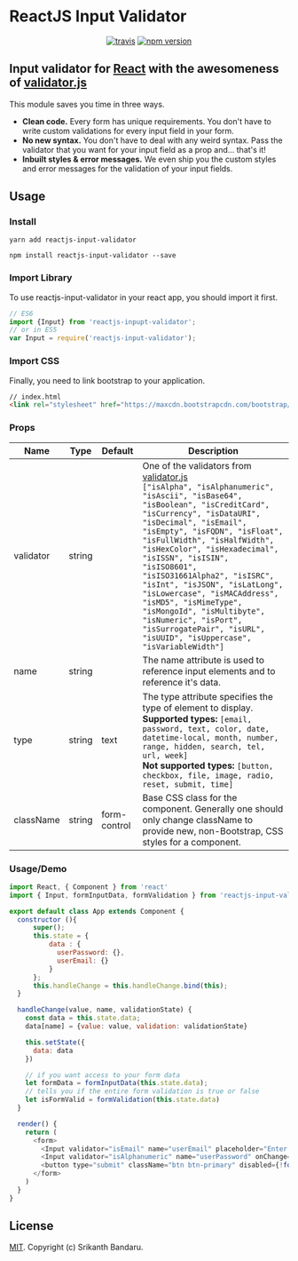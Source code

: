 
# ReactJS Input Validator

<p align="center">
  <a href="https://travis-ci.org/srikanthbandaru/reactjs-input-validator"><img src="https://travis-ci.org/srikanthbandaru/reactjs-input-validator.svg?branch=master" alt="travis"></a>
  <a href="https://www.npmjs.com/package/reactjs-input-validator"><img src="https://badge.fury.io/js/reactjs-input-validator.svg" alt="npm version"></a>
</p>

## Input validator for [React][react-website] with the awesomeness of [validator.js][validatorjs-website]
This module saves you time in three ways.
- **Clean code.** Every form has unique requirements. You don't have to write custom validations for every input field in your form.  
- **No new syntax.** You don't have to deal with any weird syntax. Pass the validator that you want for your input field as a prop and... that's it!
- **Inbuilt styles & error messages.** We even ship you the custom styles and error messages for the validation of your input fields.

## Usage
### Install
```
yarn add reactjs-input-validator
```
```
npm install reactjs-input-validator --save
```
### Import Library
To use reactjs-input-validator in your react app, you should import it first.

```js
// ES6
import {Input} from 'reactjs-inpupt-validator';
// or in ES5
var Input = require('reactjs-input-validator');
```
### Import CSS
Finally, you need to link bootstrap to your application.
```html
// index.html
<link rel="stylesheet" href="https://maxcdn.bootstrapcdn.com/bootstrap/3.3.7/css/bootstrap.min.css" integrity="sha384-BVYiiSIFeK1dGmJRAkycuHAHRg32OmUcww7on3RYdg4Va+PmSTsz/K68vbdEjh4u" crossorigin="anonymous">
```
### Props
| Name      | Type   | Default      | Description                                                                                                                                                                                                                                                                                                                                                                                                                                                                                                                                                                        |
| --------- | ------ | ------------ | ---------------------------------------------------------------------------------------------------------------------------------------------------------------------------------------------------------------------------------------------------------------------------------------------------------------------------------------------------------------------------------------------------------------------------------------------------------------------------------------------------------------------------------------------------------------------------------- |
| validator | string |              | One of the validators from [validator.js][validatorjs-website] <br /> `["isAlpha", "isAlphanumeric", "isAscii", "isBase64", "isBoolean", "isCreditCard", "isCurrency", "isDataURI", "isDecimal", "isEmail", "isEmpty", "isFQDN", "isFloat", "isFullWidth", "isHalfWidth", "isHexColor", "isHexadecimal", "isISSN", "isISIN", "isISO8601", "isISO31661Alpha2", "isISRC", "isInt", "isJSON", "isLatLong", "isLowercase", "isMACAddress", "isMD5", "isMimeType", "isMongoId", "isMultibyte", "isNumeric", "isPort", "isSurrogatePair", "isURL", "isUUID", "isUppercase", "isVariableWidth"]` |
| name      | string |              | The name attribute is used to reference input elements and to reference it's data.                                                                                                                                                                                                                                                                                                                                                                                                                                                                                                 |
| type      | string | text         | The type attribute specifies the type of  element to display. <br/> **Supported types:** `[email, password, text, color, date, datetime-local, month, number, range, hidden, search, tel, url, week]` <br/> **Not supported types:** `[button, checkbox, file, image, radio, reset, submit, time]`                                                                                                                                                                                                                                                                                                     |
| className | string | form-control | Base CSS class for the component. Generally one should only change className to provide new, non-Bootstrap, CSS styles for a component.                                                                                                                                                                                                                                                                                                                                                                                                                                            |
### Usage/Demo
```js
import React, { Component } from 'react'
import { Input, formInputData, formValidation } from 'reactjs-input-validator';

export default class App extends Component {
  constructor (){
      super();
      this.state = {
          data : {
            userPassword: {},
            userEmail: {}
          }
      };
      this.handleChange = this.handleChange.bind(this);
  }

  handleChange(value, name, validationState) {
    const data = this.state.data;
    data[name] = {value: value, validation: validationState}

    this.setState({
      data: data
    })

    // if you want access to your form data
    let formData = formInputData(this.state.data);
    // tells you if the entire form validation is true or false
    let isFormValid = formValidation(this.state.data)
  }

  render() {
    return (
      <form>
        <Input validator="isEmail" name="userEmail" placeholder="Enter email" label="Email address" onChange={this.handleChange} />
        <Input validator="isAlphanumeric" name="userPassword" onChange={this.handleChange} type="password"/>
        <button type="submit" className="btn btn-primary" disabled={!formValidation(this.state.data)}>Sign in</button>
      </form>
    )
  }
}

```
## License

[MIT](LICENSE). Copyright (c) Srikanth Bandaru.

[react-website]: https://reactjs.org
[validatorjs-website]: https://github.com/chriso/validator.js
